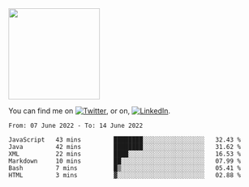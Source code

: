 <!-- ![visitors](https://visitor-badge.glitch.me/badge?page_id=page.id) -->

<img height="180em" src="https://github-readme-stats.vercel.app/api?username=alihernandez&show_icons=true&hide_border=true&&count_private=true&include_all_commits=true" />

<!-- Actual text -->

You can find me on [![Twitter][1.2]][1], or on, [![LinkedIn][2.2]][2].

<!-- Icons -->

[1.2]: http://i.imgur.com/wWzX9uB.png (twitter icon without padding)
[2.2]: https://raw.githubusercontent.com/MartinHeinz/MartinHeinz/master/linkedin-3-16.png (LinkedIn icon without padding)

<!-- Links to your social media accounts -->

[1]: https://twitter.com/phantomramen
[2]: https://www.linkedin.com/in/ali-hernandez-96b1b71a9/

<!--START_SECTION:waka-->

```text
From: 07 June 2022 - To: 14 June 2022

JavaScript   43 mins         ████████░░░░░░░░░░░░░░░░░   32.43 %
Java         42 mins         ████████░░░░░░░░░░░░░░░░░   31.62 %
XML          22 mins         ████░░░░░░░░░░░░░░░░░░░░░   16.53 %
Markdown     10 mins         ██░░░░░░░░░░░░░░░░░░░░░░░   07.99 %
Bash         7 mins          █▒░░░░░░░░░░░░░░░░░░░░░░░   05.41 %
HTML         3 mins          ▓░░░░░░░░░░░░░░░░░░░░░░░░   02.88 %
```

<!--END_SECTION:waka-->
